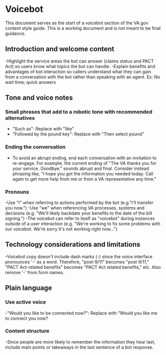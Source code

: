 # Voicebot

This document serves as the start of a voicebot section of the VA.gov content style guide. This is a working document and is not meant to be final guidance.

## Introduction and welcome content
-Highlight the service areas the bot can answer (claims status and PACT Act) so users know what topics the bot can handle.
-Explain benefits and advantages of bot interaction so callers understand what they can gain from a conversation with the bot rather than speaking with an agent. Ex: No wait time; quick answers

## Tone and voice notes

### Small phrases that add to a robotic tone with recommended alternatives

- "Such as": Replace with "like"
- "Followed by the pound key": Replace with "Then select pound"

### Ending the conversation

- To avoid an abrupt ending, end each conversation with an invitation to re-engage. For example, the current ending of "The VA thanks you for your service. Goodbye." sounds abrupt and final. Consider instead phrasing like, "I hope you got the information you needed today. Call again to get more help from me or from a VA representative any time."

### Pronouns
-Use "I" when referring to actions performed by the bot (e.g."I'll transfer you now.")
-Use "we" when referencing VA processes, systems and decisions (e.g. "We'll likely backdate your benefits to the date of the bill signing.")
-The voicebot can refer to itself as "voicebot" during instances outside of a user interaction (e.g. "We're working to fix some problems with our voicebot. We're sorry it's not working right now...")

## Technology considerations and limitations
-Voicebot copy doesn't include dash marks (-) since the voice interface pronounces '-' as a word. Therefore, "post-9/11" becomes "post 9/11," "PACT Act-related benefits" becomes "PACT Act related benefits," etc. Also remove '-' from form names.

## Plain language

### Use active voice
-"Would you like to be connected now?": Replace with "Would you like me to connect you now?

### Content structure
-Since people are more likely to remember the information they hear last, include main points or takeaways in the last sentence of a bot response.
